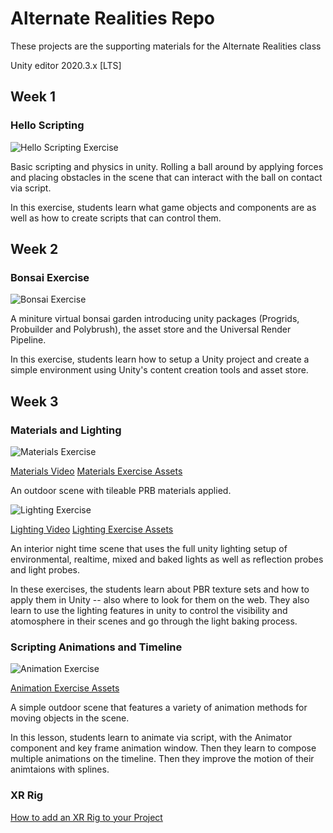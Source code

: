 # Alternate Realities Repo

These projects are the supporting materials for the Alternate Realities class

Unity editor 2020.3.x [LTS]

## Week 1

### Hello Scripting

![Hello Scripting Exercise](images/helloscriptingexercise.png)

Basic scripting and physics in unity.  Rolling a ball around by applying forces and placing obstacles in the scene that can interact with the ball on contact via script.

In this exercise, students learn what game objects and components are as well as how to create scripts that can control them.

## Week 2

### Bonsai Exercise

![Bonsai Exercise](images/bonsaiexercise.png)

A miniture virtual bonsai garden introducing unity packages (Progrids, Probuilder and Polybrush), the asset store and the Universal Render Pipeline.

In this exercise, students learn how to setup a Unity project and create a simple environment using Unity's content creation tools and asset store.

## Week 3 

### Materials and Lighting

![Materials Exercise](images/materialsexercise.png)

[Materials Video](https://www.youtube.com/watch?v=fgG7FPq5wec)
[Materials Exercise Assets](https://drive.google.com/file/d/1CIefkXmXN_zUPNXJ0LrfpF39ydRoNPJB/view?usp=sharing)

An outdoor scene with tileable PRB materials applied. 

![Lighting Exercise](images/lightingexercise.png)

[Lighting Video](https://www.youtube.com/watch?v=piIEHvklbzs&ab_channel=MichaelAllison)
[Lighting Exercise Assets](https://drive.google.com/file/d/1ySHSGk-iNUiF9NS7915E1lwIGbW-Yq7X/view?usp=sharing)

An interior night time scene that uses the full unity lighting setup of environmental, realtime, mixed and baked lights as well as reflection probes and light probes. 

In these exercises, the students learn about PBR texture sets and how to apply them in Unity -- also where to look for them on the web.  They also learn to use the lighting features in unity to control the visibility and atomosphere in their scenes and go through the light baking process.

### Scripting Animations and Timeline

![Animation Exercise](images/animationsexercise.png)

[Animation Exercise Assets](https://drive.google.com/file/d/1eJZE5nj6QR7ncpAeyMTSLAbs77C-qJaE/view?usp=sharing)

A simple outdoor scene that features a variety of animation methods for moving objects in the scene. 

In this lesson, students learn to animate via script, with the Animator component and key frame animation window.  Then they learn to compose multiple animations on the timeline.  Then they improve the motion of their animtaions with splines. 

### XR Rig

[How to add an XR Rig to your Project](https://www.youtube.com/watch?v=lCtn68v-dxc&ab_channel=MichaelAllison)


